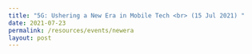 ```yaml
---
title: "5G: Ushering a New Era in Mobile Tech <br> (15 Jul 2021) "
date: 2021-07-23
permalink: /resources/events/newera
layout: post
---
```

















